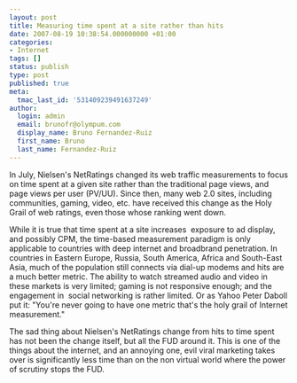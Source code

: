 ```yaml
---
layout: post
title: Measuring time spent at a site rather than hits
date: 2007-08-19 10:38:54.000000000 +01:00
categories:
- Internet
tags: []
status: publish
type: post
published: true
meta:
  tmac_last_id: '531409239491637249'
author:
  login: admin
  email: brunofr@olympum.com
  display_name: Bruno Fernandez-Ruiz
  first_name: Bruno
  last_name: Fernandez-Ruiz
---
```


In July, Nielsen's NetRatings changed its web traffic measurements to focus on time spent at a given site rather than the traditional page views, and page views per user (PV/UU). Since then, many web 2.0 sites, including communities, gaming, video, etc. have received this change as the Holy Grail of web ratings, even those whose ranking went down.

<p>While it is true that time spent at a site increases  exposure to ad display, and possibly CPM, the time-based measurement paradigm is only applicable to countries with deep internet and broadbrand penetration. In countries in Eastern Europe, Russia, South America, Africa and South-East Asia, much of the population still connects via dial-up modems and hits are a much better metric. The ability to watch streamed audio and video in these markets is very limited; gaming is not responsive enough; and the engagement in  social networking is rather limited. Or as Yahoo Peter Daboll put it: "You're never going to have one metric that's the holy grail of Internet measurement."</p>
<p>The sad thing about Nielsen's NetRatings change from hits to time spent has not been the change itself, but all the FUD around it. This is one of the things about the internet, and an annoying one, evil viral marketing takes over is significantly less time than on the non virtual world where the power of scrutiny stops the FUD.</p>
